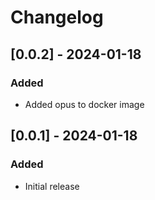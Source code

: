 # Changelog

## [0.0.2] - 2024-01-18

### Added

-   Added opus to docker image

## [0.0.1] - 2024-01-18

### Added

-   Initial release

